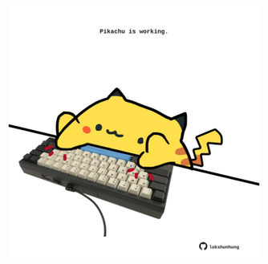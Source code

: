 <!-- built at 11/02/2022, 06:01:07 UTC -->
<p align="center">
  <img width="500" height="500" src="./ReadmeImage.svg">
</p>
